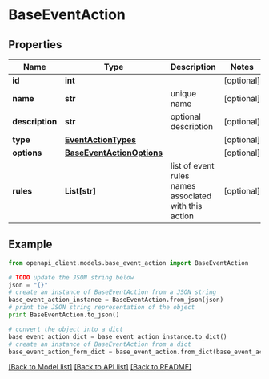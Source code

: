 # BaseEventAction


## Properties
Name | Type | Description | Notes
------------ | ------------- | ------------- | -------------
**id** | **int** |  | [optional]
**name** | **str** | unique name | [optional]
**description** | **str** | optional description | [optional]
**type** | [**EventActionTypes**](EventActionTypes.md) |  | [optional]
**options** | [**BaseEventActionOptions**](BaseEventActionOptions.md) |  | [optional]
**rules** | **List[str]** | list of event rules names associated with this action | [optional]

## Example

```python
from openapi_client.models.base_event_action import BaseEventAction

# TODO update the JSON string below
json = "{}"
# create an instance of BaseEventAction from a JSON string
base_event_action_instance = BaseEventAction.from_json(json)
# print the JSON string representation of the object
print BaseEventAction.to_json()

# convert the object into a dict
base_event_action_dict = base_event_action_instance.to_dict()
# create an instance of BaseEventAction from a dict
base_event_action_form_dict = base_event_action.from_dict(base_event_action_dict)
```
[[Back to Model list]](../README.md#documentation-for-models) [[Back to API list]](../README.md#documentation-for-api-endpoints) [[Back to README]](../README.md)
